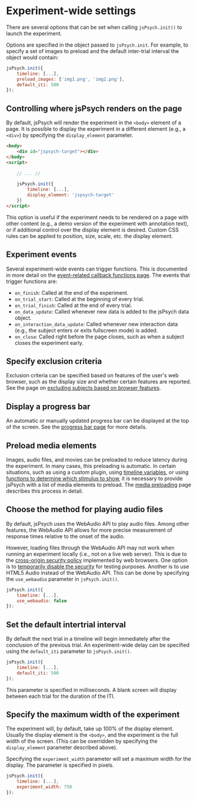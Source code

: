# Experiment-wide settings

There are several options that can be set when calling `jsPsych.init()` to launch the experiment.

Options are specified in the object passed to `jsPsych.init`. For example, to specify a set of images to preload and the default inter-trial interval the object would contain:

```js
jsPsych.init({
    timeline: [...],
    preload_images: ['img1.png', 'img2.png'],
    default_iti: 500
});
```

## Controlling where jsPsych renders on the page

By default, jsPsych will render the experiment in the `<body>` element of a page. It is possible to display the experiment in a different element (e.g., a `<div>`) by specifying the `display_element` parameter. 

```html
<body>
    <div id="jspsych-target"></div>
</body>
<script>
    
    // ... //

    jsPsych.init({
        timeline: [...],
        display_element: 'jspsych-target'
    })
</script>
```

This option is useful if the experiment needs to be rendered on a page with other content (e.g., a demo version of the experiment with annotation text), or if additional control over the display element is desired. Custom CSS rules can be applied to position, size, scale, etc. the display element.

## Experiment events

Several experiment-wide events can trigger functions. This is documented in more detail on the [event-related callback functions page](callbacks.md). The events that trigger functions are:

* `on_finish`: Called at the end of the experiment.
* `on_trial_start`: Called at the beginning of every trial.
* `on_trial_finish`: Called at the end of every trial.
* `on_data_update`: Called whenever new data is added to the jsPsych data object.
* `on_interaction_data_update`: Called whenever new interaction data (e.g., the subject enters or exits fullscreen mode) is added.
* `on_close`: Called right before the page closes, such as when a subject closes the experiment early.

## Specify exclusion criteria

Exclusion criteria can be specified based on features of the user's web browser, such as the display size and whether certain features are reported. See the page on [excluding subjects based on browser features](exclude-browser.md).

## Display a progress bar

An automatic or manually updated progress bar can be displayed at the top of the screen. See the [progress bar page](progress-bar.md) for more details.

## Preload media elements

Images, audio files, and movies can be preloaded to reduce latency during the experiment. In many cases, this preloading is automatic. In certain situations, such as using a custom plugin, using [timeline variables](timeline.md#timeline-variables), or using [functions to determine which stimulus to show](trial.md#dynamic-parameters), it is necessary to provide jsPsych with a list of media elements to preload. The [media preloading](media-preloading.md) page describes this process in detail.

## Choose the method for playing audio files

By default, jsPsych uses the WebAudio API to play audio files. Among other features, the WebAudio API allows for more precise measurement of response times relative to the onset of the audio. 

However, loading files through the WebAudio API may not work when running an experiment locally (i.e., not on a live web server). This is due to the [cross-origin security policy](https://security.stackexchange.com/a/190321) implemented by web browsers. One option is to [temporarily disable the security](https://stackoverflow.com/q/4819060/3726673) for testing purposes. Another is to use HTML5 Audio instead of the WebAudio API. This can be done by specifying the `use_webaudio` parameter in `jsPsych.init()`.

```js
jsPsych.init({
    timeline: [...],
    use_webaudio: false
});
```

## Set the default intertrial interval

By default the next trial in a timeline will begin immediately after the conclusion of the previous trial. An experiment-wide delay can be specified using the `default_iti` parameter to `jsPsych.init()`.

```js
jsPsych.init({
    timeline: [...],
    default_iti: 500
});
```

This parameter is specified in milliseconds. A blank screen will display between each trial for the duration of the ITI.

## Specify the maximum width of the experiment

The experiment will, by default, take up 100% of the display element. Usually the display element is the `<body>`, and the experiment is the full width of the screen. (This can be overridden by specifying the `display_element` parameter described above).

Specifying the `experiment_width` parameter will set a maximum width for the display. The parameter is specified in pixels.

```js
jsPsych.init({
    timeline: [...],
    experiment_width: 750
});
```

